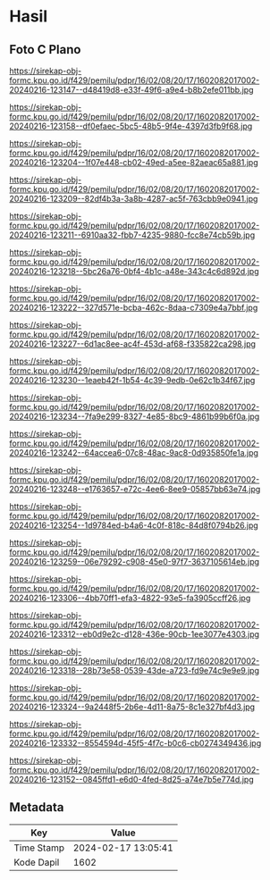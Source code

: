 # Hasil

## Foto C Plano

https://sirekap-obj-formc.kpu.go.id/f429/pemilu/pdpr/16/02/08/20/17/1602082017002-20240216-123147--d48419d8-e33f-49f6-a9e4-b8b2efe011bb.jpg

https://sirekap-obj-formc.kpu.go.id/f429/pemilu/pdpr/16/02/08/20/17/1602082017002-20240216-123158--df0efaec-5bc5-48b5-9f4e-4397d3fb9f68.jpg

https://sirekap-obj-formc.kpu.go.id/f429/pemilu/pdpr/16/02/08/20/17/1602082017002-20240216-123204--1f07e448-cb02-49ed-a5ee-82aeac65a881.jpg

https://sirekap-obj-formc.kpu.go.id/f429/pemilu/pdpr/16/02/08/20/17/1602082017002-20240216-123209--82df4b3a-3a8b-4287-ac5f-763cbb9e0941.jpg

https://sirekap-obj-formc.kpu.go.id/f429/pemilu/pdpr/16/02/08/20/17/1602082017002-20240216-123211--6910aa32-fbb7-4235-9880-fcc8e74cb59b.jpg

https://sirekap-obj-formc.kpu.go.id/f429/pemilu/pdpr/16/02/08/20/17/1602082017002-20240216-123218--5bc26a76-0bf4-4b1c-a48e-343c4c6d892d.jpg

https://sirekap-obj-formc.kpu.go.id/f429/pemilu/pdpr/16/02/08/20/17/1602082017002-20240216-123222--327d571e-bcba-462c-8daa-c7309e4a7bbf.jpg

https://sirekap-obj-formc.kpu.go.id/f429/pemilu/pdpr/16/02/08/20/17/1602082017002-20240216-123227--6d1ac8ee-ac4f-453d-af68-f335822ca298.jpg

https://sirekap-obj-formc.kpu.go.id/f429/pemilu/pdpr/16/02/08/20/17/1602082017002-20240216-123230--1eaeb42f-1b54-4c39-9edb-0e62c1b34f67.jpg

https://sirekap-obj-formc.kpu.go.id/f429/pemilu/pdpr/16/02/08/20/17/1602082017002-20240216-123234--7fa9e299-8327-4e85-8bc9-4861b99b6f0a.jpg

https://sirekap-obj-formc.kpu.go.id/f429/pemilu/pdpr/16/02/08/20/17/1602082017002-20240216-123242--64accea6-07c8-48ac-9ac8-0d935850fe1a.jpg

https://sirekap-obj-formc.kpu.go.id/f429/pemilu/pdpr/16/02/08/20/17/1602082017002-20240216-123248--e1763657-e72c-4ee6-8ee9-05857bb63e74.jpg

https://sirekap-obj-formc.kpu.go.id/f429/pemilu/pdpr/16/02/08/20/17/1602082017002-20240216-123254--1d9784ed-b4a6-4c0f-818c-84d8f0794b26.jpg

https://sirekap-obj-formc.kpu.go.id/f429/pemilu/pdpr/16/02/08/20/17/1602082017002-20240216-123259--06e79292-c908-45e0-97f7-3637105614eb.jpg

https://sirekap-obj-formc.kpu.go.id/f429/pemilu/pdpr/16/02/08/20/17/1602082017002-20240216-123306--4bb70ff1-efa3-4822-93e5-fa3905ccff26.jpg

https://sirekap-obj-formc.kpu.go.id/f429/pemilu/pdpr/16/02/08/20/17/1602082017002-20240216-123312--eb0d9e2c-d128-436e-90cb-1ee3077e4303.jpg

https://sirekap-obj-formc.kpu.go.id/f429/pemilu/pdpr/16/02/08/20/17/1602082017002-20240216-123318--28b73e58-0539-43de-a723-fd9e74c9e9e9.jpg

https://sirekap-obj-formc.kpu.go.id/f429/pemilu/pdpr/16/02/08/20/17/1602082017002-20240216-123324--9a2448f5-2b6e-4d11-8a75-8c1e327bf4d3.jpg

https://sirekap-obj-formc.kpu.go.id/f429/pemilu/pdpr/16/02/08/20/17/1602082017002-20240216-123332--8554594d-45f5-4f7c-b0c6-cb0274349436.jpg

https://sirekap-obj-formc.kpu.go.id/f429/pemilu/pdpr/16/02/08/20/17/1602082017002-20240216-123152--0845ffd1-e6d0-4fed-8d25-a74e7b5e774d.jpg


## Metadata

| Key        | Value               |
| ---------- | ------------------- |
| Time Stamp | 2024-02-17 13:05:41 |
| Kode Dapil | 1602                |



